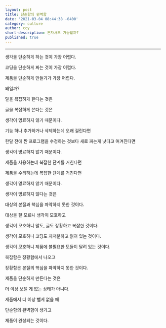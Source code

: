 ```yaml
---
layout: post
title: 단순함의 완벽함
date: '2021-03-04 08:44:38 -0400'
category: culture
author: ccy
short-description: 혼자서도 가능할까?
published: true
---
```


-----

생각을 단순하게 하는 것이 가장 어렵다. 



코딩을 단순하게 짜는 것이 가장 어렵다. 

제품을 단순하게 만들기가 가장 어렵다. 



왜일까?



말을 복잡하게 한다는 것은

글을 복잡하게 쓴다는 것은 

생각이 명료하지 않기 때문이다. 



기능 하나 추가하거나 삭제하는데 오래 걸린다면

한달 전에 짠 프로그램을 수정하는 것보다 새로 짜는게 낫다고 여겨진다면

생각이 명료하지 않기 때문이다. 



제품을 사용하는데 복잡한 단계를 거친다면 

제품을 수리하는데 복잡한 단계를 거친다면

생각이 명료하지 않기 때문이다.



생각이 명료하지 않다는 것은 

대상의 본질과 핵심을 파악하지 못한 것이다. 

대상을 잘 모르니 생각이 모호하고

생각이 모호하니 말도, 글도 장황하고 복잡한 것이다.

생각이 모호하니 코딩도 지저분하고 얽혀 있는 것이다. 

생각이 모호하니 제품에 불필요한 모듈이 달려 있는 것이다. 



복잡함은 장황함에서 나오고 

장황함은 본질의 핵심을 파악하지 못한 것이다. 



제품을 단순하게 만든다는 것은 

더 이상 보탤 게 없는 상태가 아니다. 



제품에서 더 이상 뺄게 없을 때 

단순함의 완벽함이 생기고 

제품이 완성되는 것이다. 